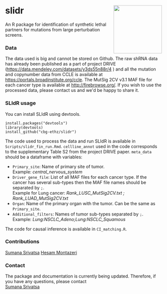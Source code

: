 # slidr <img src="https://github.com/cbg-ethz/slidr/blob/master/slidr.png" align="right" width="155 px"/>

An R package for identification of synthetic lethal partners for mutations from large perturbation screens.


### Data

The data used is big and cannot be stored on Github. The raw shRNA data has already been published as a part of project DRIVE (https://data.mendeley.com/datasets/y3ds55n88r/4 ) and all the mutation and copynumber data from CCLE is available at  https://portals.broadinstitute.org/ccle. The MutSig 2CV v3.1 MAF file for each cancer type is available at  http://firebrowse.org/. If you wish to use the processed data, please contact us and we'd be happy to share it. 


### SLIdR usage

You can install SLIdR using devtools.

```
install.packages("devtools") 
library(devtools) 
install_github("cbg-ethz/slidr")
```

The code used to process the data and run SLIdR is available in `Scripts/slidr_fin_run.Rmd`. `cellline_annot` used in the code corresponds to the supplementary Table S2 from the project DRIVE paper. `meta_data` should be a dataframe with variables:

  * `Primary_site`: Name of primary site of tumor. <br/> Example: _central_nervous_system_
  * `Driver_gene_file`: List of all MAF files for each cancer type. If the cancer has several sub-types then the MAF file names should be separated by `;`. <br/> Example for Lung cancer: _Rank_LUSC_MutSig2CV.txt ; Rank_LUAD_MutSig2CV.txt_ 
  * `Organ`: Name of the primary organ with the tumor. Can be the same as `Primary_site`.
  * `Additional_filters`: Names of tumor sub-types separated by `;`. <br/>
  Example: _Lung:NSCLC_Adeno;Lung:NSCLC_Squamous_

The code for causal inference is available in `CI_matching.R`. 

### Contributions
[Sumana Srivatsa](sumana.srivatsa@bsse.ethz.ch)
[Hesam Montazeri](hesam.montazeri@gmail.com)

### Contact

The package and documentation is currently being updated. Therefore, if you have any questions, please contact <br/>
[Sumana Srivatsa](sumana.srivatsa@bsse.ethz.ch)
  

